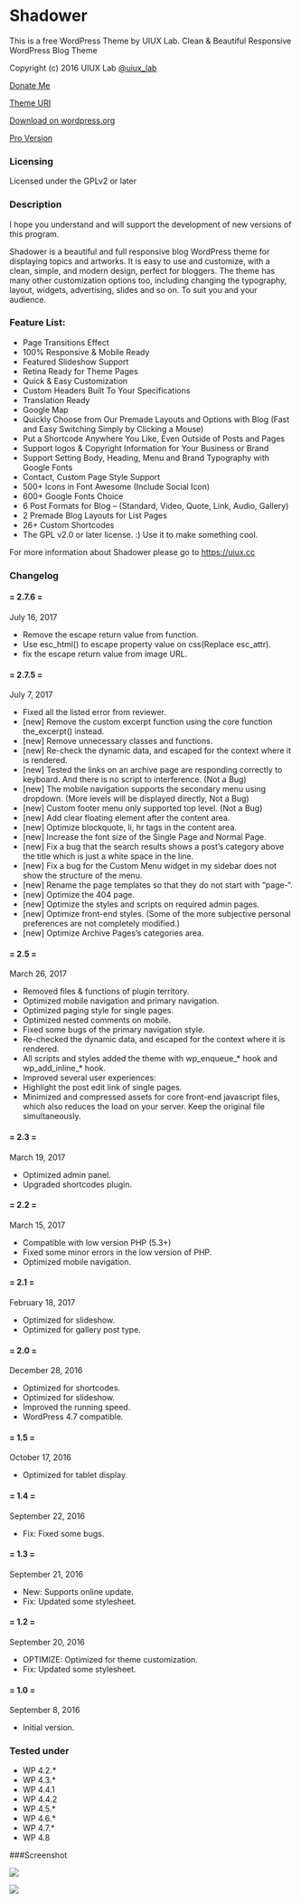# Shadower
This is a free WordPress Theme by UIUX Lab. Clean & Beautiful Responsive WordPress Blog Theme

Copyright (c) 2016 UIUX Lab [@uiux_lab](https://twitter.com/uiux_lab)

[Donate Me](https://www.paypal.com/cgi-bin/webscr?cmd=_s-xclick&hosted_button_id=PYZLU7UZNQ6CE)

[Theme URI](https://uiux.cc/products-item/shadower-a-clean-beautiful-responsive-wordpress-blog-theme/)

[Download on wordpress.org](https://wordpress.org/themes/shadower/)

[Pro Version](https://themeforest.net/item/shadower-pro-a-clean-responsive-wordpress-theme-for-bloggers/19492090?ref=UIUXLab)




### Licensing

Licensed under the GPLv2 or later

### Description


I hope you understand and will support the development of new versions of this program.

Shadower is a beautiful and full responsive blog WordPress theme for displaying topics and artworks. It is easy to use and customize, with a clean, simple, and modern design, perfect for bloggers. The theme has many other customization options too, including changing the typography, layout, widgets, advertising, slides and so on. To suit you and your audience.


### Feature List:

* Page Transitions Effect
* 100% Responsive & Mobile Ready
* Featured Slideshow Support
* Retina Ready for Theme Pages
* Quick & Easy Customization
* Custom Headers Built To Your Specifications
* Translation Ready
* Google Map
* Quickly Choose from Our Premade Layouts and Options with Blog (Fast and Easy Switching Simply by Clicking a Mouse)
* Put a Shortcode Anywhere You Like, Even Outside of Posts and Pages
* Support logos & Copyright Information for Your Business or Brand
* Support Setting Body, Heading, Menu and Brand Typography with Google Fonts
* Contact, Custom Page Style Support
* 500+ Icons in Font Awesome (Include Social Icon)
* 600+ Google Fonts Choice
* 6 Post Formats for Blog – (Standard, Video, Quote, Link, Audio, Gallery)
* 2 Premade Blog Layouts for List Pages
* 26+ Custom Shortcodes
* The GPL v2.0 or later license. :) Use it to make something cool.

For more information about Shadower please go to https://uiux.cc



### Changelog


#### = 2.7.6 =

July 16, 2017

* Remove the escape return value from function.
* Use esc_html() to escape property value on css(Replace esc_attr).
* fix the escape return value from image URL.

#### = 2.7.5 =

July 7, 2017

* Fixed all the listed error from reviewer.
* [new] Remove the custom excerpt function using the core function the_excerpt() instead.
* [new] Remove unnecessary classes and functions.
* [new] Re-check the dynamic data, and escaped for the context where it is rendered.
* [new] Tested the links on an archive page are responding correctly to keyboard. And there is no script to interference. (Not a Bug)
* [new] The mobile navigation supports the secondary menu using dropdown. (More levels will be displayed directly, Not a Bug)
* [new] Custom footer menu only supported top level. (Not a Bug)
* [new] Add clear floating element after the content area.
* [new] Optimize blockquote, li, hr tags in the content area.
* [new] Increase the font size of the Single Page and Normal Page.
* [new] Fix a bug that the search results shows a post’s category above the title which is just a white space in the line.
* [new] Fix a bug for the Custom Menu widget in my sidebar does not show the structure of the menu.
* [new] Rename the page templates so that they do not start with “page-“.
* [new] Optimize the 404 page.
* [new] Optimize the styles and scripts on required admin pages.
* [new] Optimize front-end styles. (Some of the more subjective personal preferences are not completely modified.)
* [new] Optimize Archive Pages’s categories area.

#### = 2.5 =

March 26, 2017

* Removed files & functions of plugin territory.
* Optimized mobile navigation and primary navigation.
* Optimized paging style for single pages.
* Optimized nested comments on mobile.
* Fixed some bugs of the primary navigation style.
* Re-checked the dynamic data, and escaped for the context where it is rendered.
* All scripts and styles added the theme with wp_enqueue_* hook and wp_add_inline_* hook.
* Improved several user experiences:
* Highlight the post edit link of single pages.
* Minimized and compressed assets for core front-end javascript files, which also reduces the load on your server. Keep the original file simultaneously.

#### = 2.3 =

March 19, 2017

* Optimized admin panel.
* Upgraded shortcodes plugin.

#### = 2.2 =

March 15, 2017

* Compatible with low version PHP (5.3+)
* Fixed some minor errors in the low version of PHP.
* Optimized mobile navigation.

#### = 2.1 =

February 18, 2017

* Optimized for slideshow.
* Optimized for gallery post type.

#### = 2.0 =

December 28, 2016

* Optimized for shortcodes.
* Optimized for slideshow.
* Improved the running speed.
* WordPress 4.7 compatible.

#### = 1.5 =

October 17, 2016

* Optimized for tablet display.

#### = 1.4 =

September 22, 2016

* Fix: Fixed some bugs.

#### = 1.3 =

September 21, 2016

* New: Supports online update.
* Fix: Updated some stylesheet.

#### = 1.2 =

September 20, 2016

* OPTIMIZE: Optimized for theme customization.
* Fix: Updated some stylesheet.

#### = 1.0 =

September 8, 2016

* Initial version.




### Tested under

- WP 4.2.*
- WP 4.3.*
- WP 4.4.1
- WP 4.4.2
- WP 4.5.*
- WP 4.6.*
- WP 4.7.*
- WP 4.8


###Screenshot

![](https://github.com/xizon/shadower/blob/master/assets/screenshot.png)

![](https://github.com/xizon/shadower/blob/master/assets/preview.jpg)



